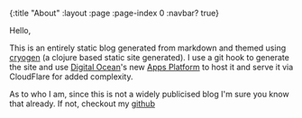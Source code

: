 {:title "About"
:layout :page
:page-index 0
:navbar? true}

Hello,

This is an entirely static blog generated from markdown and themed using 
[cryogen](https://cryogenweb.org/) (a clojure based static site generated). I 
use a 
git hook to generate the site and use 
[Digital Ocean](https://digitalocean.com/)'s new 
[Apps Platform](https://www.digitalocean.com/products/app-platform/) to host 
it and serve it via CloudFlare for added complexity.

As to who I am, since this is not a widely publicised blog I'm sure you know 
that already. If not, checkout my [github](https://github.com/sankara)